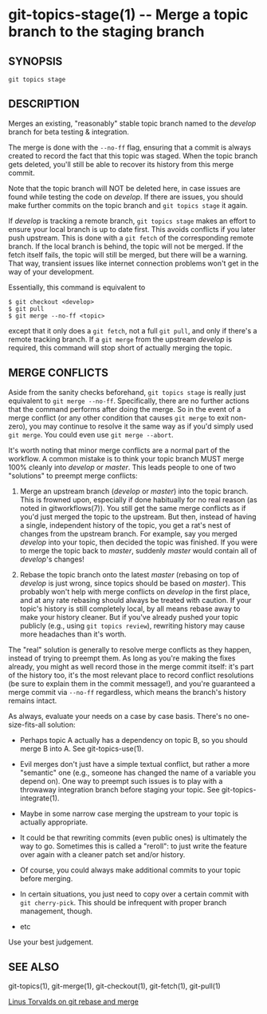# git-topics-stage(1) -- Merge a topic branch to the staging branch

## SYNOPSIS

`git topics stage` <topic>

## DESCRIPTION

Merges an existing, "reasonably" stable topic branch named <topic> to the
_develop_ branch for beta testing & integration.

The merge is done with the `--no-ff` flag, ensuring that a commit is always
created to record the fact that this topic was staged. When the topic branch
gets deleted, you'll still be able to recover its history from this merge
commit.

Note that the topic branch will NOT be deleted here, in case issues are found
while testing the code on _develop_. If there are issues, you should make
further commits on the topic branch and `git topics stage` it again.

If _develop_ is tracking a remote branch, `git topics stage` makes an effort to
ensure your local branch is up to date first. This avoids conflicts if you
later push upstream. This is done with a `git fetch` of the corresponding
remote branch. If the local branch is behind, the topic will not be merged. If
the fetch itself fails, the topic will still be merged, but there will be a
warning. That way, transient issues like internet connection problems won't get
in the way of your development.

Essentially, this command is equivalent to

    $ git checkout <develop>
    $ git pull
    $ git merge --no-ff <topic>

except that it only does a `git fetch`, not a full `git pull`, and only if
there's a remote tracking branch. If a `git merge` from the upstream _develop_
is required, this command will stop short of actually merging the topic.

## MERGE CONFLICTS

Aside from the sanity checks beforehand, `git topics stage` is really just
equivalent to `git merge --no-ff`. Specifically, there are no further actions
that the command performs after doing the merge. So in the event of a merge
conflict (or any other condition that causes `git merge` to exit non-zero), you
may continue to resolve it the same way as if you'd simply used `git merge`.
You could even use `git merge --abort`.

It's worth noting that minor merge conflicts are a normal part of the workflow.
A common mistake is to think your topic branch MUST merge 100% cleanly into
_develop_ or _master_. This leads people to one of two "solutions" to preempt
merge conflicts:

1. Merge an upstream branch (_develop_ or _master_) into the topic branch. This
   is frowned upon, especially if done habitually for no real reason (as noted
   in gitworkflows(7)). You still get the same merge conflicts as if you'd just
   merged the topic to the upstream. But then, instead of having a single,
   independent history of the topic, you get a rat's nest of changes from the
   upstream branch. For example, say you merged _develop_ into your topic, then
   decided the topic was finished. If you were to merge the topic back to
   _master_, suddenly _master_ would contain all of _develop_'s changes!

2. Rebase the topic branch onto the latest _master_ (rebasing on top of
   _develop_ is just wrong, since topics should be based on _master_). This
   probably won't help with merge conflicts on _develop_ in the first place,
   and at any rate rebasing should always be treated with caution. If your
   topic's history is still completely local, by all means rebase away to make
   your history cleaner. But if you've already pushed your topic publicly
   (e.g., using `git topics review`), rewriting history may cause more
   headaches than it's worth.

The "real" solution is generally to resolve merge conflicts as they happen,
instead of trying to preempt them. As long as you're making the fixes already,
you might as well record those in the merge commit itself: it's part of the
history too, it's the most relevant place to record conflict resolutions (be
sure to explain them in the commit message!), and you're guaranteed a merge
commit via `--no-ff` regardless, which means the branch's history remains
intact.

As always, evaluate your needs on a case by case basis. There's no
one-size-fits-all solution:

* Perhaps topic A actually has a dependency on topic B, so you should merge B
  into A. See git-topics-use(1).

* Evil merges don't just have a simple textual conflict, but rather a more
  "semantic" one (e.g., someone has changed the name of a variable you depend
  on). One way to preempt such issues is to play with a throwaway integration
  branch before staging your topic. See git-topics-integrate(1).

* Maybe in some narrow case merging the upstream to your topic is actually
  appropriate.

* It could be that rewriting commits (even public ones) is ultimately the way
  to go. Sometimes this is called a "reroll": to just write the feature over
  again with a cleaner patch set and/or history.

* Of course, you could always make additional commits to your topic before
  merging.

* In certain situations, you just need to copy over a certain commit with `git
  cherry-pick`. This should be infrequent with proper branch management,
  though.

* etc

Use your best judgement.

## SEE ALSO

git-topics(1), git-merge(1), git-checkout(1), git-fetch(1), git-pull(1)

[Linus Torvalds on git rebase and merge](http://www.mail-archive.com/dri-devel@lists.sourceforge.net/msg39091.html)
